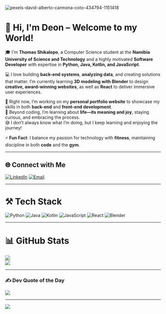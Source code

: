 
![pexels-david-alberto-carmona-coto-434794-1151418](https://github.com/user-attachments/assets/882932db-84dd-4758-a364-51485edebeff)

# 💫 Hi, I'm Deon – Welcome to my World!  

🎓 I'm **Thomas Shikalepo**, a Computer Science student at the **Namibia University of Science and Technology** and a highly motivated **Software Developer** with expertise in **Python, Java, Kotlin, and JavaScript**.  

💻 I love building **back-end systems**, **analyzing data**, and creating solutions that matter. I’m currently learning **3D modeling with Blender** to design **creative, award-winning websites**, as well as **React** to deliver immersive user experiences.  

🔭 Right now, I’m working on my **personal portfolio website** to showcase my skills in both **back-end** and **front-end development**.  
🌱 Beyond coding, I’m learning about **life—its meaning and joy**, staying curious, and embracing the process.  
😅 I don’t always know what I’m doing, but I keep learning and enjoying the journey!  

⚡ **Fun Fact**: I balance my passion for technology with **fitness**, maintaining discipline in both **code** and the **gym**.  

---

## 🌐 Connect with Me  

[![LinkedIn](https://img.shields.io/badge/LinkedIn-%230077B5.svg?style=for-the-badge&logo=linkedin&logoColor=white)](https://www.linkedin.com/in/thomas-shikalepo/) [![Email](https://img.shields.io/badge/Email-D14836.svg?style=for-the-badge&logo=gmail&logoColor=white)](mailto:thomasshikalepo@gmail.com)  

---
# ⚒️ Tech Stack  

![Python](https://img.shields.io/badge/Python-3670A0?style=for-the-badge&logo=python&logoColor=ffdd54) ![Java](https://img.shields.io/badge/Java-ED8B00?style=for-the-badge&logo=java&logoColor=white) ![Kotlin](https://img.shields.io/badge/Kotlin-0095D5?style=for-the-badge&logo=kotlin&logoColor=white) ![JavaScript](https://img.shields.io/badge/JavaScript-323330?style=for-the-badge&logo=javascript&logoColor=F7DF1E) ![React](https://img.shields.io/badge/React-20232A?style=for-the-badge&logo=react&logoColor=61DAFB) ![Blender](https://img.shields.io/badge/Blender-F5792A?style=for-the-badge&logo=blender&logoColor=white)
 
---

# 📊 GitHub Stats  

![](https://github-readme-stats.vercel.app/api?username=ThomasShikalepo&theme=radical&hide_border=false&include_all_commits=true&count_private=true)  
![](https://github-readme-stats.vercel.app/api/top-langs/?username=ThomasShikalepo&theme=radical&hide_border=false&layout=compact)  

---

### ✍️ Dev Quote of the Day  
![](https://quotes-github-readme.vercel.app/api?type=horizontal&theme=radical)  

---

[![](https://visitcount.itsvg.in/api?id=ThomasShikalepo&icon=0&color=0)](https://visitcount.itsvg.in)  
